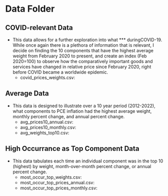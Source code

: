 # Data Folder

## COVID-relevant Data
* This data allows for a further exploration into what *** duringCOVID-19. While once again there is a 
plethora of information that is relevant, I decide on finding the 10 components that have the highest 
average weight from February 2020 to present, and create an index (Feb 2020=100) to observe how the 
comparatively important goods and services have changed in relative price since February 2020, right
before COVID became a worldwide epidemic.
    * covid_prices_weights.csv: 

## Average Data
* This data is designed to illustrate over a 10 year period (2012-2022), what components to PCE inflation
had the highest average weight, monthly percent change, and annual percent change.
    * avg_prices10_annual.csv: 
    * avg_prices10_monthly.csv:
    * avg_weights_top10.csv:

## High Occurrance as Top Component Data
* This data tabulates each time an individual component was in the top 10 (highest) by weight, month-over-month
percent change, or annual percent change.
    * most_occur_top_weights.csv: 
    * most_occur_top_prices_annual.csv:
    * most_occur_top_prices_monthly.csv: